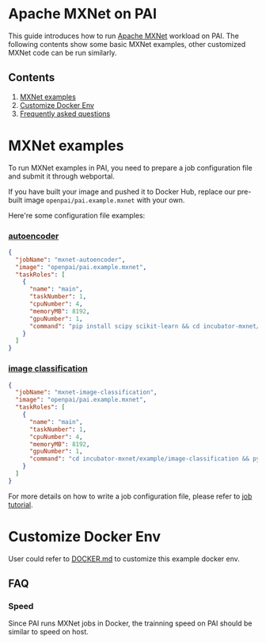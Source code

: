 <!--
  Copyright (c) Microsoft Corporation
  All rights reserved.

  MIT License

  Permission is hereby granted, free of charge, to any person obtaining a copy of this software and associated
  documentation files (the "Software"), to deal in the Software without restriction, including without limitation
  the rights to use, copy, modify, merge, publish, distribute, sublicense, and/or sell copies of the Software, and
  to permit persons to whom the Software is furnished to do so, subject to the following conditions:
  The above copyright notice and this permission notice shall be included in all copies or substantial portions of the Software.

  THE SOFTWARE IS PROVIDED *AS IS*, WITHOUT WARRANTY OF ANY KIND, EXPRESS OR IMPLIED, INCLUDING
  BUT NOT LIMITED TO THE WARRANTIES OF MERCHANTABILITY, FITNESS FOR A PARTICULAR PURPOSE AND
  NONINFRINGEMENT. IN NO EVENT SHALL THE AUTHORS OR COPYRIGHT HOLDERS BE LIABLE FOR ANY CLAIM,
  DAMAGES OR OTHER LIABILITY, WHETHER IN AN ACTION OF CONTRACT, TORT OR OTHERWISE, ARISING FROM,
  OUT OF OR IN CONNECTION WITH THE SOFTWARE OR THE USE OR OTHER DEALINGS IN THE SOFTWARE.
-->


# Apache MXNet on PAI

This guide introduces how to run [Apache MXNet](https://mxnet.apache.org/) workload on PAI.
The following contents show some basic MXNet examples, other customized MXNet code can be run similarly.


## Contents

1. [MXNet examples](#mxnet-examples)
2. [Customize Docker Env](#customize-docker-env)
3. [Frequently asked questions](#faq)

# MXNet examples

To run MXNet examples in PAI, you need to prepare a job configuration file and submit it through webportal.

If you have built your image and pushed it to Docker Hub, replace our pre-built image `openpai/pai.example.mxnet` with your own.

Here're some configuration file examples:

### [autoencoder](https://github.com/apache/incubator-mxnet/tree/master/example/autoencoder)
```json
{
  "jobName": "mxnet-autoencoder",
  "image": "openpai/pai.example.mxnet",
  "taskRoles": [
    {
      "name": "main",
      "taskNumber": 1,
      "cpuNumber": 4,
      "memoryMB": 8192,
      "gpuNumber": 1,
      "command": "pip install scipy scikit-learn && cd incubator-mxnet/example/autoencoder && python mnist_sae.py --gpu"
    }
  ]
}
```

### [image classification](https://github.com/apache/incubator-mxnet/tree/master/example/image-classification)
```json
{
  "jobName": "mxnet-image-classification",
  "image": "openpai/pai.example.mxnet",
  "taskRoles": [
    {
      "name": "main",
      "taskNumber": 1,
      "cpuNumber": 4,
      "memoryMB": 8192,
      "gpuNumber": 1,
      "command": "cd incubator-mxnet/example/image-classification && python train_mnist.py --network mlp"
    }
  ]
}
```

For more details on how to write a job configuration file, please refer to [job tutorial](../../docs/job_tutorial.md#json-config-file-for-job-submission).

# Customize Docker Env

User could refer to [DOCKER.md](./DOCKER.md) to customize this example docker env.

## FAQ

### Speed

Since PAI runs MXNet jobs in Docker, the trainning speed on PAI should be similar to speed on host.
